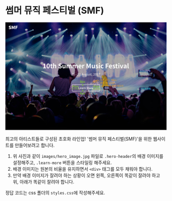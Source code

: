 # 썸머 뮤직 페스티벌 (SMF)

![img](mkQHqD6.jpg)

최고의 아티스트들로 구성된 초호화 라인업! '썸머 뮤직 페스티벌(SMF)'을 위한 웹사이트를 만들어보려고 합니다.

1. 위 사진과 같이 `images/hero_image.jpg` 파일로 `.hero-header`의 배경 이미지를 설정해주고, `.learn-more` 버튼을 스타일링 해주세요.
2. 배경 이미지는 원본의 비율을 유지하면서 `<div>` 태그를 모두 채워야 합니다.
3. 만약 배경 이미지가 잘려야 하는 상황이 오면 왼쪽, 오른쪽이 똑같이 잘려야 하고 위, 아래가 똑같이 잘려야 합니다.

정답 코드는 css 폴더의 `styles.css`에 작성해주세요.